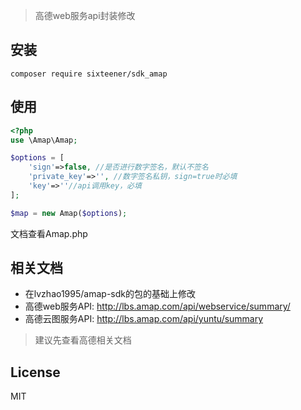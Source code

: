 > 高德web服务api封装修改

## 安装

```shell
composer require sixteener/sdk_amap
```

## 使用

```php
<?php
use \Amap\Amap;

$options = [
    'sign'=>false, //是否进行数字签名，默认不签名
    'private_key'=>'', //数字签名私钥，sign=true时必填
    'key'=>''//api调用key，必填
];

$map = new Amap($options);
```

文档查看Amap.php

## 相关文档
* 在lvzhao1995/amap-sdk的包的基础上修改
* 高德web服务API: http://lbs.amap.com/api/webservice/summary/
* 高德云图服务API: http://lbs.amap.com/api/yuntu/summary

> 建议先查看高德相关文档

## License

MIT

